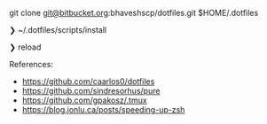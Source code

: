 git clone git@bitbucket.org:bhaveshscp/dotfiles.git $HOME/.dotfiles

❯ ~/.dotfiles/scripts/install

❯ reload

References:

- https://github.com/caarlos0/dotfiles
- https://github.com/sindresorhus/pure
- https://github.com/gpakosz/.tmux
- https://blog.jonlu.ca/posts/speeding-up-zsh
